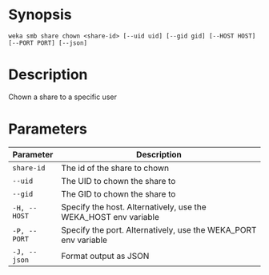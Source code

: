 # Synopsis

```weka smb share chown <share-id> [--uid uid] [--gid gid] [--HOST HOST] [--PORT PORT] [--json]```

# Description

Chown a share to a specific user

# Parameters

| Parameter | Description |
| --------- | ----------- |
| `share-id` | The id of the share to chown |
| `--uid` | The UID to chown the share to |
| `--gid` | The GID to chown the share to |
| `-H, --HOST` | Specify the host. Alternatively, use the WEKA_HOST env variable |
| `-P, --PORT` | Specify the port. Alternatively, use the WEKA_PORT env variable |
| `-J, --json` | Format output as JSON |
